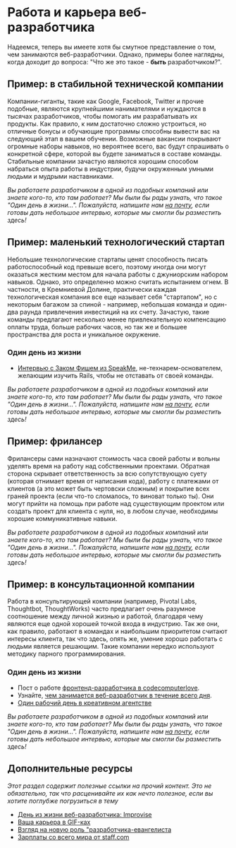 # Работа и карьера веб-разработчика

Надеемся, теперь вы имеете хотя бы смутное представление о том, чем занимаются веб-разработчики. Однако, примеры более наглядны, когда доходит до вопроса: "Что же это такое - **быть** разработчиком?".

## Пример: в стабильной технической компании

Компании-гиганты, такие как Google, Facebook, Twitter и прочие подобные, являются крупнейшими нанимателями и нуждаются в тысячах разработчиков, чтобы помогать им разрабатывать их продукты. Как правило, к ним достаточно сложно устроиться, но отличные бонусы и обучающие программы способны вывести вас на следующий этап в вашем обучении. Возможные вакансии покрывают огромные наборы навыков, но вероятнее всего, вас будут спрашивать о конкретной сфере, которой вы будете заниматься в составе команды. Стабильные компании зачастую являются хорошим способом набраться опыта работы в индустрии, будучи окруженным умными людьми и мудрыми наставниками.

*Вы работаете разработчиком в одной из подобных компаний или знаете кого-то, кто там работает? Мы были бы рады узнать, что такое "Один день в жизни...". Пожалуйста, напишите нам [на почту](frey@list.ru), если готовы дать небольшое интервью, которые мы смогли бы разместить здесь!*

## Пример: маленький технологический стартап

Небольшие технологические стартапы ценят способность писать работоспособный код превыше всего, поэтому иногда они могут оказаться жестким местом для начала работы с джуниорским набором навыков. Однако, это определенно можно считать испытанием огнем. В частности, в Кремниевой Долине, практически каждая технологическая компания все еще называет себя "стартапом", но с некоторым багажом за спиной - например, небольшая команда и один-два раунда привлечения инвестиций на их счету. Зачастую, такие команды предлагают несколько менее привлекательную компенсацию оплаты труда, больше рабочих часов, но так же и большее пространства для роста и уникальное окружение.

### Один день из жизни

* [Интервью с Заком Фишем из SpeakMe](http://1000hours.io/post/82536681454/interview-with-zack-fisch-of-speakme), не-технарем-основателем, желающим изучить Rails, чтобы не отставать от своей команды.

*Вы работаете разработчиком в одной из подобных компаний или знаете кого-то, кто там работает? Мы были бы рады узнать, что такое "Один день в жизни...". Пожалуйста, напишите нам [на почту](frey@list.ru), если готовы дать небольшое интервью, которые мы смогли бы разместить здесь!*

## Пример: фрилансер

Фрилансеры сами назначают стоимость часа своей работы и вольны уделять время на работу над собственными проектами. Обратная сторона скрывает ответственность за всю сопутствующую суету (которая отнимает время от написания кода), работу с платежами от клиентов (а это может быть чертовски сложным) и покрытие всех граней проекта (если что-то сломалось, то виноват только ты). Они могут прийти на помощь при работе над существующим проектом или создать проект для клиента с нуля, но, в любом случае, необходимы хорошие коммуникативные навыки.

*Вы работаете разработчиком в одной из подобных компаний или знаете кого-то, кто там работает? Мы были бы рады узнать, что такое "Один день в жизни...". Пожалуйста, напишите нам [на почту](frey@list.ru), если готовы дать небольшое интервью, которые мы смогли бы разместить здесь!*

## Пример: в консультационной компании

Работа в консультирующей компании (например, Pivotal Labs, Thoughtbot, ThoughtWorks) часто предлагает очень разумное соотношение между личной жизнью и работой, благодаря чему являются еще одной хорошей точкой входа в индустрию. Так же они, как правило, работают в командах и наибольшим приоритетом считают интересы клиента, так что здесь, опять же, умение хорошо работать с людьми является решающим. Такие компании нередко используют методику парного программирования.

### Один день из жизни

* Пост о работе [фронтенд-разработчика в codecomputerlove](http://www.codecomputerlove.com/blog/2013/11/a-day-in-the-life-of-a-web-developer/).
* Узнайте, [чем занимается веб-разработчик в течение всего дня](http://www.kitsmedia.ca/what-does-a-web-developer-do-all-day/).
* [Один рабочий день в креативном агентстве](http://www.torpedogroup.com/blog/a-day-in-the-life-of-a-web-developer/)

*Вы работаете разработчиком в одной из подобных компаний или знаете кого-то, кто там работает? Мы были бы рады узнать, что такое "Один день в жизни...". Пожалуйста, напишите нам [на почту](frey@list.ru), если готовы дать небольшое интервью, которые мы смогли бы разместить здесь!*

## Дополнительные ресурсы

*Этот раздел содержит полезные ссылки на прочий контент. Это не обязательно, так что расценивайте их как нечто полезное, если вы хотите поглубже погрузиться в тему*

* [День из жизни веб-разработчика: Improvise](http://blogs.lt.vt.edu/compass/a-day-in-the-life-of-a-web-developer-improvise/)
* [Ваша карьера в GIF-ках](http://net.tutsplus.com/articles/general/the-11-phases-of-a-web-developers-career-as-illustrated-by-memes/)
* [Взгляд на новую роль "разработчика-евангелиста](http://thenextweb.com/dd/2012/06/03/a-day-in-the-life-of-a-developer-evangelist/)
* [Зарплаты со всего мира от staff.com](http://www.staff.com/blog/it-jobs-with-the-highest-pay-and-fastest-growth-infographic/)
